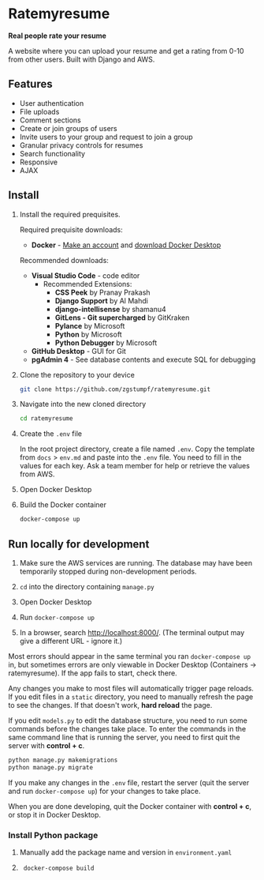 <h1>Ratemyresume</h1>

**Real people rate your resume**

A website where you can upload your resume and get a rating from 0-10 from other users. Built with Django and AWS.

<h2>Features</h2>

<ul>
  <li>User authentication</li>
  <li>File uploads</li>
  <li>Comment sections</li>
  <li>Create or join groups of users</li>
  <li>Invite users to your group and request to join a group</li>
  <li>Granular privacy controls for resumes</li>
  <li>Search functionality</li>
  <li>Responsive</li>
  <li>AJAX</li>
</ul>

<h2>Install</h2>

1. Install the required prequisites.

    Required prequisite downloads:
    - **Docker** - [Make an account](https://hub.docker.com/) and [download Docker Desktop](https://docs.docker.com/engine/install/)

    Recommended downloads:
    - **Visual Studio Code** - code editor
        - Recommended Extensions:
            - **CSS Peek** by Pranay Prakash
            - **Django Support** by Al Mahdi
            - **django-intellisense** by shamanu4
            - **GitLens - Git supercharged** by GitKraken
            - **Pylance** by Microsoft
            - **Python** by Microsoft
            - **Python Debugger** by Microsoft
    - **GitHub Desktop** - GUI for Git
    - **pgAdmin 4** - See database contents and execute SQL for debugging

1. Clone the repository to your device

    ```sh
    git clone https://github.com/zgstumpf/ratemyresume.git
    ```

1. Navigate into the new cloned directory

    ```sh
    cd ratemyresume
    ```

1. Create the `.env` file

    In the root project directory, create a file named `.env`. Copy the template from `docs` > `env.md` and paste into the `.env` file. You need to fill in the values for each key. Ask a team member for help or retrieve the values from AWS.

1. Open Docker Desktop

1. Build the Docker container

    ```sh
    docker-compose up
    ```

<h2>Run locally for development</h2>

1. Make sure the AWS services are running. The database may have been temporarily stopped during non-development periods.

1. `cd` into the directory containing `manage.py`

1. Open Docker Desktop

1. Run `docker-compose up`

1. In a browser, search [http://localhost:8000/](http://localhost:8000/). (The terminal output may give a different URL - ignore it.)

Most errors should appear in the same terminal you ran `docker-compose up` in, but sometimes errors are only viewable in Docker Desktop (Containers -> ratemyresume). If the app fails to start, check there.

Any changes you make to most files will automatically trigger page reloads. If you edit files in a `static` directory, you need to manually refresh the page to see the changes. If that doesn't work, **hard reload** the page.

If you edit `models.py` to edit the database structure, you need to run some commands before the changes take place. To enter the commands in the same command line that is running the server, you need to first quit the server with **control + c**.

```sh
python manage.py makemigrations
python manage.py migrate
```

If you make any changes in the `.env` file, restart the server (quit the server and run `docker-compose up`) for your changes to take place.

When you are done developing, quit the Docker container with **control + c**, or stop it in Docker Desktop.

<h3>Install Python package</h3>

1. Manually add the package name and version in `environment.yaml`
1. ```sh
    docker-compose build
    ```
